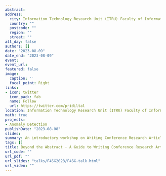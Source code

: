 ```yaml
---
abstract: 
address:
  city: Information Technology Research Unit (ITRU) Faculty of Information Technology, University of Moratuwa
  country: ""
  postcode: ""
  region: ""
  street: ""
all_day: false
authors: []
date: "2023-08-09"
date_end: "2023-08-09"
event: 
event_url: 
featured: false
image:
  caption: ''
  focal_point: Right
links:
- icon: twitter
  icon_pack: fab
  name: Follow
  url: https://twitter.com/pridiltal
location: Information Technology Research Unit (ITRU) Faculty of Information Technology, University of Moratuwa
math: true
projects:
- Anomaly Detection
publishDate: "2023-08-08"
slides: 
summary: An introductory workshop on Writing Conference Research Articles
tags: []
title: Beyond the Abstract - A Guide to Writing Conference Research Articles
url_code: ""
url_pdf: ""
url_slides: "talks/F4SG2023/F4SG-talk.html" 
url_video: ""
---
```

